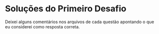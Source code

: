 # Soluções do Primeiro Desafio

Deixei alguns comentários nos arquivos de cada questão apontando o que eu considerei como resposta correta.
